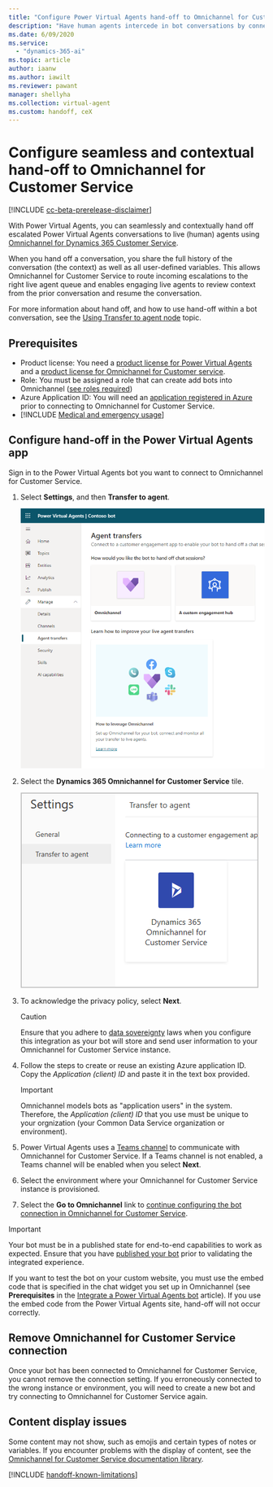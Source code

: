```yaml
---
title: "Configure Power Virtual Agents hand-off to Omnichannel for Customer Service"
description: "Have human agents intercede in bot conversations by connecting Power Virtual Agents to Omnichannel."
ms.date: 6/09/2020
ms.service:
  - "dynamics-365-ai"
ms.topic: article
author: iaanw  
ms.author: iawilt
ms.reviewer: pawant
manager: shellyha
ms.collection: virtual-agent
ms.custom: handoff, ceX
---
```


# Configure seamless and contextual hand-off to Omnichannel for Customer Service

[!INCLUDE [cc-beta-prerelease-disclaimer](includes/cc-beta-prerelease-disclaimer.md)]

With Power Virtual Agents, you can seamlessly and contextually hand off escalated Power Virtual Agents conversations to live (human) agents using [Omnichannel for Dynamics 365 Customer Service](/dynamics365/omnichannel/omnichannel-customer-service-guide). 

When you hand off a conversation, you share the full history of the conversation (the context) as well as all user-defined variables. This allows Omnichannel for Customer Service to route incoming escalations to the right live agent queue and enables engaging live agents to review context from the prior conversation and resume the conversation.

For more information about hand off, and how to use hand-off within a bot conversation, see the [Using Transfer to agent node](how-to-handoff.md) topic.

## Prerequisites
* Product license: You need a [product license for Power Virtual Agents](https://go.microsoft.com/fwlink/?LinkId=2092080&clcid=0x409) and a [product license for Omnichannel for Customer service](/dynamics365/customer-engagement/omnichannel/try-chat-for-dynamics365).
* Role: You must be assigned a role that can create add bots into Omnichannel ([see roles required](/dynamics365/omnichannel/administrator/add-users-assign-roles))
* Azure Application ID: You will need an [application registered in Azure](/azure/active-directory/develop/howto-create-service-principal-portal#create-an-azure-active-directory-application) prior to connecting to Omnichannel for Customer Service.
* [!INCLUDE [Medical and emergency usage](includes/pva-usage-limitations.md)]



## Configure hand-off in the Power Virtual Agents app

Sign in to the Power Virtual Agents bot you want to connect to Omnichannel for Customer Service.


1. Select **Settings**, and then **Transfer to agent**.
    
    ![IMAGE SHOWING SETTINGS PANEL OPENED](media/handoff-settings.png)


1. Select the **Dynamics 365 Omnichannel for Customer Service** tile.

    ![IMAGE SHOWING OC TILE IN SETTINGS](media/handoff-oc-tile.png)


1. To acknowledge the privacy policy, select **Next**. 
    >[!CAUTION]
    >Ensure that you adhere to [data sovereignty](data-location.md) laws when you configure this integration as your bot will store and send user information to your Omnichannel for Customer Service instance.

1. Follow the steps to create or reuse an existing Azure application ID. Copy the *Application (client) ID* and paste it in the text box provided.

    >[!IMPORTANT]
    >Omnichannel models bots as "application users" in the system. Therefore, the *Application (client) ID* that you use must be unique to your orgnization (your Common Data Service organization or environment).

1. Power Virtual Agents uses a [Teams channel](getting-started-deploy.md) to communicate with Omnichannel for Customer Service. If a Teams channel is not enabled, a Teams channel will be enabled when you select **Next**. 

1. Select the environment where your Omnichannel for Customer Service instance is provisioned.

1. Select the **Go to Omnichannel** link to [continue configuring the bot connection in Omnichannel for Customer Service](/dynamics365/omnichannel/administrator/configure-bot-virtual-agent).




>[!IMPORTANT]
>Your bot must be in a published state for end-to-end capabilities to work as expected. Ensure that you have [published your bot](getting-started-deploy.md) prior to validating the integrated experience.  
>  
>If you want to test the bot on your custom website, you must use the embed code that is specified in the chat widget you set up in Omnichannel (see **Prerequisites** in the [Integrate a Power Virtual Agents bot](/dynamics365/omnichannel/administrator/configure-bot-virtual-agent#prerequisites) article). If you use the embed code from the Power Virtual Agents site, hand-off will not occur correctly.

## Remove Omnichannel for Customer Service connection
Once your bot has been connected to Omnichannel for Customer Service, you cannot remove the connection setting. If you erroneously connected to the wrong instance or environment, you will need to create a new bot and try connecting to Omnichannel for Customer Service again.

## Content display issues
Some content may not show, such as emojis and certain types of notes or variables. If you encounter problems with the display of content, see the [Omnichannel for Customer Service documentation library](/dynamics365/omnichannel/omnichannel-readme).



[!INCLUDE [handoff-known-limitations](includes/handoff-known-limitations.md)]
